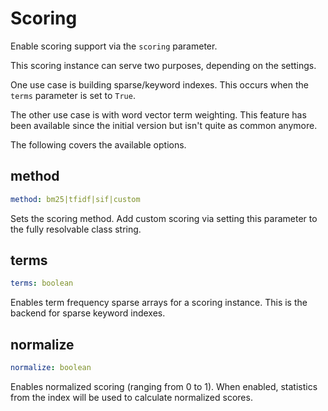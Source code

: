 # Scoring

Enable scoring support via the `scoring` parameter.

This scoring instance can serve two purposes, depending on the settings.

One use case is building sparse/keyword indexes. This occurs when the `terms` parameter is set to `True`.

The other use case is with word vector term weighting. This feature has been available since the initial version but isn't quite as common anymore.

The following covers the available options.

## method
```yaml
method: bm25|tfidf|sif|custom
```

Sets the scoring method. Add custom scoring via setting this parameter to the fully resolvable class string.

## terms
```yaml
terms: boolean
```

Enables term frequency sparse arrays for a scoring instance. This is the backend for sparse keyword indexes.

## normalize
```yaml
normalize: boolean
```

Enables normalized scoring (ranging from 0 to 1). When enabled, statistics from the index will be used to calculate normalized scores.
